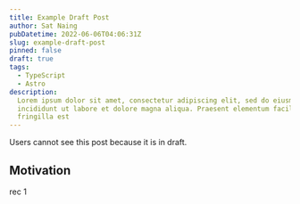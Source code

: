 ```yaml
---
title: Example Draft Post
author: Sat Naing
pubDatetime: 2022-06-06T04:06:31Z
slug: example-draft-post
pinned: false
draft: true
tags:
  - TypeScript
  - Astro
description:
  Lorem ipsum dolor sit amet, consectetur adipiscing elit, sed do eiusmod tempor
  incididunt ut labore et dolore magna aliqua. Praesent elementum facilisis leo vel
  fringilla est
---
```


Users cannot see this post because it is in draft.

## Motivation

rec 1
